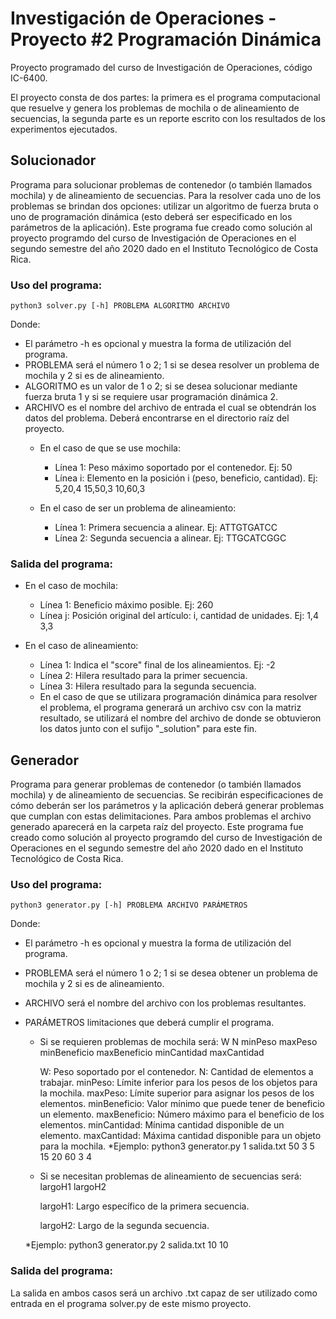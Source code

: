 # Investigación de Operaciones - Proyecto #2 Programación Dinámica
Proyecto programado del curso de Investigación de Operaciones, código IC-6400. 

El proyecto consta de dos partes: la primera es el programa computacional que resuelve y genera los problemas de mochila o de alineamiento de secuencias, la segunda parte es un reporte escrito con los resultados de los experimentos ejecutados.

## Solucionador

Programa para solucionar problemas de contenedor (o también llamados mochila) y de alineamiento de secuencias.
Para la resolver cada uno de los problemas se brindan dos opciones: utilizar un algoritmo de fuerza bruta o uno de
programación dinámica (esto deberá ser especificado en los parámetros de la aplicación).
Este programa fue creado como solución al proyecto programdo del curso de Investigación de Operaciones en el segundo
semestre del año 2020 dado en el Instituto Tecnológico de Costa Rica.

### Uso del programa:

`python3 solver.py [-h] PROBLEMA ALGORITMO ARCHIVO`

Donde:
- El parámetro -h es opcional y muestra la forma de utilización del programa.
- PROBLEMA será el número 1 o 2; 1 si se desea resolver un problema de mochila y 2 si es de alineamiento.
- ALGORITMO es un valor de 1 o 2; si se desea solucionar mediante fuerza bruta 1 y si se requiere usar
programación dinámica 2.
- ARCHIVO es el nombre del archivo de entrada el cual se obtendrán los datos del problema. Deberá encontrarse
en el directorio raíz del proyecto.
    - En el caso de que se use mochila:
        - Línea 1: Peso máximo soportado por el contenedor. Ej: 50
        - Línea i: Elemento en la posición i (peso, beneficio, cantidad). Ej: 5,20,4
                                                                              15,50,3
                                                                              10,60,3

    - En el caso de ser un problema de alineamiento:
        - Línea 1: Primera secuencia a alinear. Ej: ATTGTGATCC
        - Línea 2: Segunda secuencia a alinear. Ej: TTGCATCGGC

### Salida del programa:
- En el caso de mochila:
    - Línea 1: Beneficio máximo posible. Ej: 260
    - Línea j: Posición original del artículo: i, cantidad de unidades. Ej: 1,4
                                                                            3,3

- En el caso de alineamiento:
    - Línea 1: Indica el "score" final de los alineamientos. Ej: -2
    - Línea 2: Hilera resultado para la primer secuencia.
    - Línea 3: Hilera resultado para la segunda secuencia.
    * En el caso de que se utilizara programación dinámica para resolver el problema, el programa generará
    un archivo csv con la matriz resultado, se utilizará el nombre del archivo de donde se obtuvieron los datos
    junto con el sufijo "_solution" para este fin.
    
## Generador

Programa para generar problemas de contenedor (o también llamados mochila) y de alineamiento de secuencias.
Se recibirán especificaciones de cómo deberán ser los parámetros y la aplicación deberá generar problemas que cumplan
con estas delimitaciones. Para ambos problemas el archivo generado aparecerá en la carpeta raíz del proyecto.
Este programa fue creado como solución al proyecto programdo del curso de Investigación de Operaciones en el segundo
semestre del año 2020 dado en el Instituto Tecnológico de Costa Rica.

### Uso del programa:

`python3 generator.py [-h] PROBLEMA ARCHIVO PARÁMETROS`

Donde:
- El parámetro -h es opcional y muestra la forma de utilización del programa.
- PROBLEMA será el número 1 o 2; 1 si se desea obtener un problema de mochila y 2 si es de alineamiento.
- ARCHIVO será el nombre del archivo con los problemas resultantes.
- PARÁMETROS limitaciones que deberá cumplir el programa.
    - Si se requieren problemas de mochila será:
        W N  minPeso maxPeso minBeneficio maxBeneficio minCantidad maxCantidad

        W: Peso soportado por el contenedor.
        N: Cantidad de elementos a trabajar.
        minPeso: Límite inferior para los pesos de los objetos para la mochila.
        maxPeso: Límite superior para asignar los pesos de los elementos.
        minBeneficio: Valor mínimo que puede tener de beneficio un elemento.
        maxBeneficio: Número máximo para el beneficio de los elementos.
        minCantidad: Mínima cantidad disponible de un elemento.
        maxCantidad: Máxima cantidad disponible para un objeto para la mochila.
    *Ejemplo: python3 generator.py 1 salida.txt 50 3 5 15 20 60 3 4

    - Si se necesitan problemas de alineamiento de secuencias será:
        largoH1 largoH2

        largoH1: Largo específico de la primera secuencia.
        
        largoH2: Largo de la segunda secuencia.

    *Ejemplo: python3 generator.py 2 salida.txt 10 10

### Salida del programa:
La salida en ambos casos será un archivo .txt capaz de ser utilizado como entrada en el programa solver.py
de este mismo proyecto.
